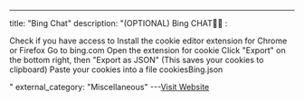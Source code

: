 ---
title: "Bing Chat"
description: "(OPTIONAL) Bing CHAT👨‍💻 :

Check if you have access to 
Install the cookie editor extension for Chrome or Firefox
Go to bing.com
Open the extension for cookie
Click \"Export\" on the bottom right, then \"Export as JSON\" (This saves your cookies to clipboard)
Paste your cookies into a file cookiesBing.json

"
external_category: "Miscellaneous"
---[Visit Website](https://chrome.google.com/webstore/detail/bing-chat-for-all-browser/jofbglonpbndadajbafmmaklbfbkggpo)

